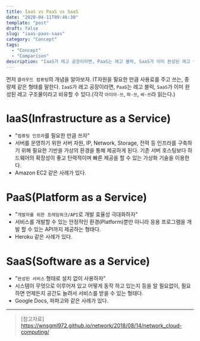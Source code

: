 ```yaml
---
title: IaaS vs PaaS vs SaaS
date: "2020-04-11T09:46:30"
template: "post"
draft: false
slug: "iaas-paas-saas"
category: "Concept"
tags:
  - "Concept"
  - "Comparison"
description: "IaaS가 레고 공장이라면, PaaS는 레고 블럭, SaaS가 이미 완성된 레고 구조물이라고 비유할 수 있다."
---
```


먼저 `클라우드 컴퓨팅`의 개념을 알아보자. IT자원을 필요한 만큼 사용료를 주고 쓰는, 종량제 같은 형태를 말한다. `IaaS`가 레고 공장이라면, `PaaS`는 레고 블럭, `SaaS`가 이미 완성된 레고 구조물이라고 비유할 수 있다.(각각 `아이아-쓰`, `파-쓰`, `싸-쓰`라 읽는다.)

# IaaS(Infrastructure as a Service)
- "`컴퓨팅 인프라`를 필요한 만큼 쓰자"
- 서버를 운영하기 위한 서버 자원, IP, Network, Storage, 전력 등 인프라를 구축하기 위해 필요한 기반을 가상의 환경을 통해 제공하게 된다. 기존 서버 호스팅보다 하드웨어의 확장성이 좋고 탄력적이며 빠른 제공을 할 수 있는 가상화 기술을 이용한다.
- Amazon EC2 같은 사례가 있다.

# PaaS(Platform as a Service)
- "`개발자를 위한 프레임워크/API`로 개발 효율성 극대화하자"
- 서비스를 개발할 수 있는 안정적인 환경(Platform)뿐만 아니라 응용 프로그램을 개발 할 수 있는 API까지 제공하는 형태다.
- Heroku 같은 사례가 있다.

# SaaS(Software as a Service)
- "`완성된 서비스` 형태로 설치 없이 사용하자"
- 시스템이 무엇으로 이루어져 있고 어떻게 동작 하고 있는지 등을 알 필요없이, 필요하면 언제든지 공간도 늘려서 서비스를 받을 수 있는 형태다.
- Google Docs, 파파고와 같은 사례가 있다.

---

> [참고자료]  
> https://wnsgml972.github.io/network/2018/08/14/network_cloud-computing/  
